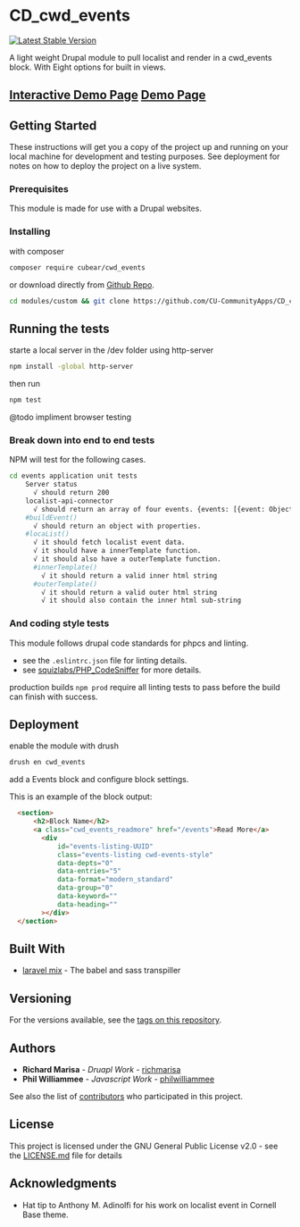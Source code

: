 # CD_cwd_events

[![Latest Stable Version](https://img.shields.io/packagist/v/cubear/cwd_events.svg?style=flat-square)](https://packagist.org/packages/cubear/cwd_events)

A light weight Drupal module to pull localist and render in a cwd_events block. With Eight options for built in views.

## [Interactive Demo Page](https://cu-communityapps.github.io/CD_cwd_events/dev/demo.html)  [Demo Page](https://cu-communityapps.github.io/CD_cwd_events/dev/index.html)

## Getting Started

These instructions will get you a copy of the project up and running on your local machine for development and testing purposes. See deployment for notes on how to deploy the project on a live system.

### Prerequisites

This module is made for use with a Drupal websites.

### Installing

with composer

```bash
composer require cubear/cwd_events
```

or download directly from [Github Repo](https://github.com/CU-CommunityApps/CD_cwd_events).

```bash
cd modules/custom && git clone https://github.com/CU-CommunityApps/CD_cwd_events
```

## Running the tests

starte a local server in the /dev folder using http-server

```bash
npm install -global http-server
```

then run

```bash
npm test
```

@todo impliment browser testing

### Break down into end to end tests

NPM will test for the following cases.

```bash
cd events application unit tests
    Server status
      √ should return 200
    localist-api-connector
      √ should return an array of four events. {events: [{event: Objects}...]}.
    #buildEvent()
      √ should return an object with properties.
    #locaList()
      √ it should fetch localist event data.
      √ it should have a innerTemplate function.
      √ it should also have a outerTemplate function.
      #innerTemplate()
        √ it should return a valid inner html string
      #outerTemplate()
        √ it should return a valid outer html string
        √ it should also contain the inner html sub-string
```

### And coding style tests

This module follows drupal code standards for phpcs and linting.

- see the `.eslintrc.json` file for linting details.
- see  [squizlabs/PHP_CodeSniffer](https://www.drupal.org/docs/8/modules/code-review-module/installing-coder-sniffer) for more details.

production builds `npm prod` require all linting tests to pass before the build can finish with success.

## Deployment

enable the module with drush

```bash
drush en cwd_events
```

add a Events block and configure block settings.

This is an example of the block output:

```HTML
  <section>
      <h2>Block Name</h2>
      <a class="cwd_events_readmore" href="/events">Read More</a>
        <div
            id="events-listing-UUID"
            class="events-listing cwd-events-style"
            data-depts="0"
            data-entries="5"
            data-format="modern_standard"
            data-group="0"
            data-keyword=""
            data-heading=""
        ></div>
  </section>
```

## Built With

* [laravel mix](https://github.com/JeffreyWay/laravel-mix) - The babel and sass transpiller

## Versioning

For the versions available, see the [tags on this repository](https://github.com/CU-CommunityApps/CD_cwd_events/tags).

## Authors

* **Richard Marisa** - *Druapl Work* - [richmarisa](https://github.com/richmarisa)
* **Phil Williammee** - *Javascript Work* - [philwilliammee](https://github.com/philwilliammee)

See also the list of [contributors](https://github.com/CU-CommunityApps/CD_cwd_events/graphs/contributors) who participated in this project.

## License

This project is licensed under the GNU General Public License v2.0 - see the [LICENSE.md](https://github.com/CU-CommunityApps/CD_cwd_events/blob/master/LICENSE) file for details

## Acknowledgments

* Hat tip to Anthony M. Adinolfi for his work on localist event in Cornell Base theme.
